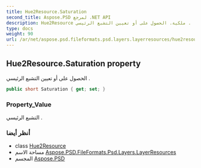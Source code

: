 ```yaml
---
title: Hue2Resource.Saturation
second_title: Aspose.PSD لمرجع .NET API
description: Hue2Resource ملكية. الحصول على أو تعيين التشبع الرئيسي .
type: docs
weight: 90
url: /ar/net/aspose.psd.fileformats.psd.layers.layerresources/hue2resource/saturation/
---
```

## Hue2Resource.Saturation property

الحصول على أو تعيين التشبع الرئيسي .

```csharp
public short Saturation { get; set; }
```

### Property_Value

التشبع الرئيسي .

### أنظر أيضا

* class [Hue2Resource](../)
* مساحة الاسم [Aspose.PSD.FileFormats.Psd.Layers.LayerResources](../../hue2resource/)
* المجسم [Aspose.PSD](../../../)


